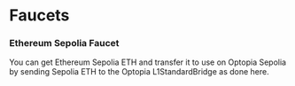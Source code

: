 # Faucets

### **Ethereum Sepolia Faucet**

You can get Ethereum Sepolia ETH and transfer it to use on Optopia Sepolia by sending Sepolia ETH to the Optopia L1StandardBridge as done here.
